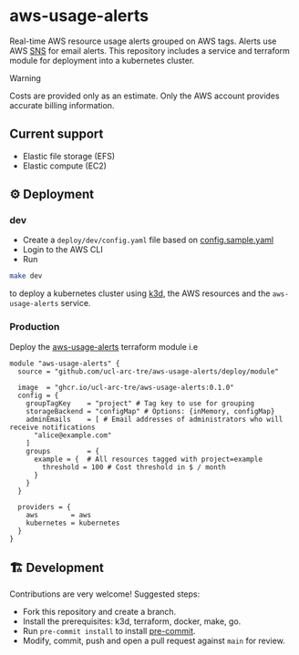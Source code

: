 # aws-usage-alerts

Real-time AWS resource usage alerts grouped on AWS tags. Alerts use AWS
[SNS](https://aws.amazon.com/sns/) for email alerts. This repository includes
a service and terraform module for deployment into a kubernetes cluster.

> [!WARNING]
> Costs are provided only as an estimate. Only the AWS account provides accurate billing information.

## Current support

- Elastic file storage (EFS)
- Elastic compute (EC2)

## ⚙️ Deployment

### dev

- Create a `deploy/dev/config.yaml` file based on [config.sample.yaml](./deploy/dev/config.sample.yaml)
- Login to the AWS CLI
- Run

```bash
make dev
```

to deploy a kubernetes cluster using [k3d](https://k3d.io/v5.7.3/), the AWS resources and the `aws-usage-alerts` service.

### Production

Deploy the [aws-usage-alerts](./deploy/module) terraform module i.e

```hcl
module "aws-usage-alerts" {
  source = "github.com/ucl-arc-tre/aws-usage-alerts/deploy/module"

  image  = "ghcr.io/ucl-arc-tre/aws-usage-alerts:0.1.0"
  config = {
    groupTagKey    = "project" # Tag key to use for grouping
    storageBackend = "configMap" # Options: {inMemory, configMap}
    adminEmails    = [ # Email addresses of administrators who will receive notifications
      "alice@example.com"
    ]
    groups         = {
      example = {  # All resources tagged with project=example
        threshold = 100 # Cost threshold in $ / month
      }
    }
  }

  providers = {
    aws        = aws
    kubernetes = kubernetes
  }
}
```

## 🏗️ Development

Contributions are very welcome! Suggested steps:

- Fork this repository and create a branch.
- Install the prerequisites: k3d, terraform, docker, make, go.
- Run `pre-commit install` to install [pre-commit](https://pre-commit.com/).
- Modify, commit, push and open a pull request against `main` for review.
